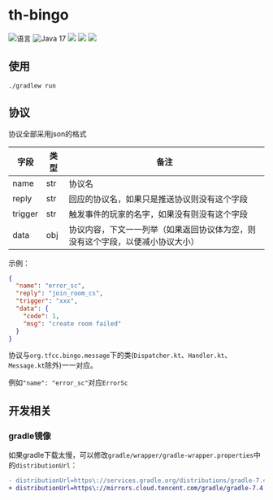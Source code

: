 # th-bingo

![](https://img.shields.io/github/languages/top/CuteReimu/th-bingo "语言")
![](https://img.shields.io/badge/java%20version-17-informational "Java 17")
[![](https://img.shields.io/github/actions/workflow/status/CuteReimu/th-bingo/build.yml?branch=master)](https://github.com/CuteReimu/th-bingo/actions/workflows/build.yml "代码分析")
[![](https://img.shields.io/github/contributors/CuteReimu/th-bingo)](https://github.com/CuteReimu/th-bingo/graphs/contributors "贡献者")
[![](https://img.shields.io/github/license/CuteReimu/th-bingo)](https://github.com/CuteReimu/th-bingo/blob/master/LICENSE "许可协议")

## 使用

```shell
./gradlew run
```

## 协议

协议全部采用json的格式

| 字段      | 类型  | 备注                                      |
|---------|-----|-----------------------------------------|
| name    | str | 协议名                                     |
| reply   | str | 回应的协议名，如果只是推送协议则没有这个字段                  |
| trigger | str | 触发事件的玩家的名字，如果没有则没有这个字段                  |
| data    | obj | 协议内容，下文一一列举（如果返回协议体为空，则没有这个字段，以便减小协议大小） |

示例：

```json
{
  "name": "error_sc",
  "reply": "join_room_cs",
  "trigger": "xxx",
  "data": {
    "code": 1,
    "msg": "create room failed"
  }
}
```

协议与`org.tfcc.bingo.message`下的类(`Dispatcher.kt`、`Handler.kt`、`Message.kt`除外)一一对应。

例如`"name": "error_sc"`对应`ErrorSc`

## 开发相关

### gradle镜像

如果gradle下载太慢，可以修改`gradle/wrapper/gradle-wrapper.properties`中的`distributionUrl`：

```diff
- distributionUrl=https\://services.gradle.org/distributions/gradle-7.4.2-bin.zip
+ distributionUrl=https\://mirrors.cloud.tencent.com/gradle/gradle-7.4.2-bin.zip
